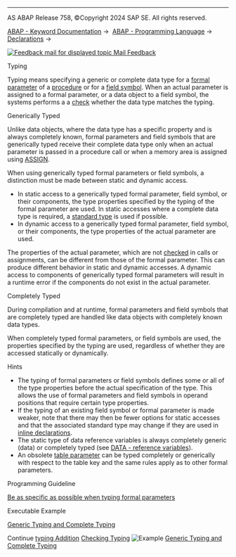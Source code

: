   

* * *

AS ABAP Release 758, ©Copyright 2024 SAP SE. All rights reserved.

[ABAP - Keyword Documentation](https://help.sap.com/doc/abapdocu_latest_index_htm/latest/en-US/abenabap.htm) →  [ABAP - Programming Language](https://help.sap.com/doc/abapdocu_latest_index_htm/latest/en-US/abenabap_reference.htm) →  [Declarations](https://help.sap.com/doc/abapdocu_latest_index_htm/latest/en-US/abendeclarations.htm) → 

 [![](Mail.gif?object=Mail.gif "Feedback mail for displayed topic") Mail Feedback](mailto:f1_help@sap.com?subject=Feedback%20on%20ABAP%20Documentation&body=Document:%20Typing%2C%20ABENTYPING%2C%20758%0D%0A%0D%0AError:%0D%0A%0D%0A%0D%0A%0D%0ASuggestion%20for%20improvement:)

Typing

Typing means specifying a generic or complete data type for a [formal parameter](https://help.sap.com/doc/abapdocu_latest_index_htm/latest/en-US/abenformal_parameter_glosry.htm "Glossary Entry") of a [procedure](https://help.sap.com/doc/abapdocu_latest_index_htm/latest/en-US/abenprocedure_glosry.htm "Glossary Entry") or for a [field symbol](https://help.sap.com/doc/abapdocu_latest_index_htm/latest/en-US/abenfield_symbol_glosry.htm "Glossary Entry"). When an actual parameter is assigned to a formal parameter, or a data object to a field symbol, the systems performs a a [check](https://help.sap.com/doc/abapdocu_latest_index_htm/latest/en-US/abentyping_check.htm) whether the data type matches the typing.

Generically Typed   

Unlike data objects, where the data type has a specific property and is always completely known, formal parameters and field symbols that are generically typed receive their complete data type only when an actual parameter is passed in a procedure call or when a memory area is assigned using [ASSIGN](https://help.sap.com/doc/abapdocu_latest_index_htm/latest/en-US/abapassign.htm).

When using generically typed formal parameters or field symbols, a distinction must be made between static and dynamic access.

-   In static access to a generically typed formal parameter, field symbol, or their components, the type properties specified by the typing of the formal parameter are used. In static accesses where a complete data type is required, a [standard type](https://help.sap.com/doc/abapdocu_latest_index_htm/latest/en-US/abenstandard_type_glosry.htm "Glossary Entry") is used if possible.
-   In dynamic access to a generically typed formal parameter, field symbol, or their components, the type properties of the actual parameter are used.

The properties of the actual parameter, which are not [checked](https://help.sap.com/doc/abapdocu_latest_index_htm/latest/en-US/abentyping_check.htm) in calls or assignments, can be different from those of the formal parameter. This can produce different behavior in static and dynamic accesses. A dynamic access to components of generically typed formal parameters will result in a runtime error if the components do not exist in the actual parameter.

Completely Typed   

During compilation and at runtime, formal parameters and field symbols that are completely typed are handled like data objects with completely known data types.

When completely typed formal parameters, or field symbols are used, the properties specified by the typing are used, regardless of whether they are accessed statically or dynamically.

Hints

-   The typing of formal parameters or field symbols defines some or all of the type properties before the actual specification of the type. This allows the use of formal parameters and field symbols in operand positions that require certain type properties.
-   If the typing of an existing field symbol or formal parameter is made weaker, note that there may then be fewer options for static accesses and that the associated standard type may change if they are used in [inline declarations](https://help.sap.com/doc/abapdocu_latest_index_htm/latest/en-US/abeninline_declaration_glosry.htm "Glossary Entry").
-   The static type of data reference variables is always completely generic (data) or completely typed (see [DATA - reference variables](https://help.sap.com/doc/abapdocu_latest_index_htm/latest/en-US/abapdata_references.htm)).
-   An obsolete [table parameter](https://help.sap.com/doc/abapdocu_latest_index_htm/latest/en-US/abentable_parameter_glosry.htm "Glossary Entry") can be typed completely or generically with respect to the table key and the same rules apply as to other formal parameters.

Programming Guideline

[Be as specific as possible when typing formal parameters](https://help.sap.com/doc/abapdocu_latest_index_htm/latest/en-US/abentype_formal_param_guidl.htm "Guideline")

Executable Example

[Generic Typing and Complete Typing](https://help.sap.com/doc/abapdocu_latest_index_htm/latest/en-US/abentyping_abexa.htm)

Continue
[typing Addition](https://help.sap.com/doc/abapdocu_latest_index_htm/latest/en-US/abentyping_syntax.htm)
[Checking Typing](https://help.sap.com/doc/abapdocu_latest_index_htm/latest/en-US/abentyping_check.htm)
![Example](exa.gif "Example") [Generic Typing and Complete Typing](https://help.sap.com/doc/abapdocu_latest_index_htm/latest/en-US/abentyping_abexa.htm)